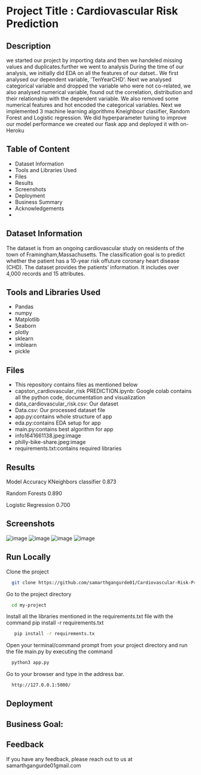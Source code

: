 # Project Title : Cardiovascular Risk Prediction

## Description

we started our project by importing data and then we handeled missing values and duplicates.further we went to analysis During the time of our analysis, we initially did EDA on all the features of our datset.. We first analysed our dependent variable, 'TenYearCHD'. Next we analysed categorical variable and dropped the variable who were not co-related, we also analysed numerical variable, found out the correlation, distribution and their relationship with the dependent variable. We also removed some numerical features and hot encoded the categorical variables.
Next we implemented 3 machine learning algorithms Kneighbour clasiifier, Random Forest and Logistic regression. We did hyperparameter tuning to improve our model performance
we created our flask app and deployed it with on- Heroku 


## Table of Content
* Dataset Information
* Tools and Libraries Used
* Files
* Results
* Screenshots
* Deployment
* Business Summary
* Acknowledgements
* 

## Dataset Information
The dataset is from an ongoing cardiovascular study on residents of the town of Framingham,Massachusetts. The classification goal is to predict whether the patient has a 10-year risk offuture coronary heart disease (CHD). The dataset provides the patients’ information. It includes over 4,000 records and 15 attributes.


## Tools and Libraries Used
* Pandas
* numpy
* Matplotlib
* Seaborn
* plotly
* sklearn
* imblearn
* pickle


## Files
* This repository contains files as mentioned below
* capston_cardiovascular_risk PREDICTION.ipynb: Google colab contains all the python code, documentation and visualization
* data_cardiovascular_risk.csv: Our dataset 
* Data.csv: Our processed dataset file
* app.py:contains whole structure of app
* eda.py:contains EDA setup for app
* main.py:contains best algorithm for app
* info1641661138.jpeg:image
* philly-bike-share.jpeg:image
* requirements.txt:contains required libraries 


## Results

Model	                       Accuracy
KNeighbors classifier	            0.873

Random Forests      	            0.890

Logistic Regression 	            0.700


## Screenshots
![image](https://user-images.githubusercontent.com/93859458/152776902-3650f9bf-455b-454d-a8f0-4185b0159d91.png)
![image](https://user-images.githubusercontent.com/93859458/152777045-bd5211c9-b7d3-4846-ab60-729bbef7d6c4.png)
![image](https://user-images.githubusercontent.com/93859458/152777153-d7e4f1ed-db54-495f-a830-33f3ee6429cf.png)
![image](https://user-images.githubusercontent.com/93859458/152777289-a605ac71-554a-4f8a-a9f1-60bc70a953b3.png)



## Run Locally

Clone the project

```bash
  git clone https://github.com/samarthgangurde01/Cardiovascular-Risk-Prediction
```

Go to the project directory

```bash
  cd my-project
```

Install all the libraries mentioned in the requirements.txt file with the command pip install -r requirements.txt

```bash
   pip install -r requirements.tx
```

Open your terminal/command prompt from your project directory and run the file main.py by executing the command 

```bash
  python3 app.py
```
Go to your browser and type in the address bar.

```bash
  http://127.0.0.1:5000/ 
```

## Deployment



## Business Goal:


## Feedback

If you have any feedback, please reach out to us at samarthgangurde01gmail.com

